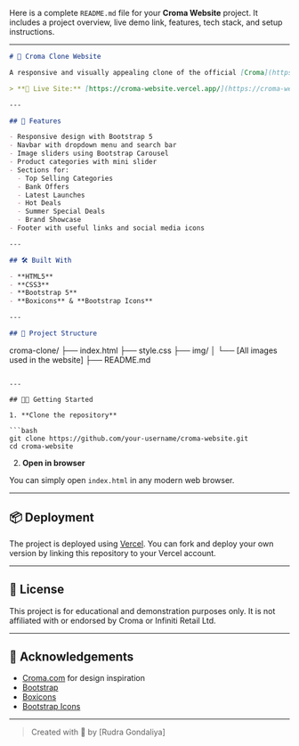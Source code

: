 Here is a complete `README.md` file for your **Croma Website** project. It includes a project overview, live demo link, features, tech stack, and setup instructions.

---

```markdown
# 🛒 Croma Clone Website

A responsive and visually appealing clone of the official [Croma](https://www.croma.com/) website, created using HTML, CSS, and Bootstrap 5. This project aims to replicate the layout, UI elements, and functionality of a modern e-commerce electronics store.

> **🔗 Live Site:** [https://croma-website.vercel.app/](https://croma-website.vercel.app/)

---

## 🚀 Features

- Responsive design with Bootstrap 5
- Navbar with dropdown menu and search bar
- Image sliders using Bootstrap Carousel
- Product categories with mini slider
- Sections for:
  - Top Selling Categories
  - Bank Offers
  - Latest Launches
  - Hot Deals
  - Summer Special Deals
  - Brand Showcase
- Footer with useful links and social media icons

---

## 🛠️ Built With

- **HTML5**
- **CSS3**
- **Bootstrap 5**
- **Boxicons** & **Bootstrap Icons**

---

## 📁 Project Structure

```

croma-clone/
├── index.html
├── style.css
├── img/
│   └── \[All images used in the website]
├── README.md

````

---

## 🧑‍💻 Getting Started

1. **Clone the repository**

```bash
git clone https://github.com/your-username/croma-website.git
cd croma-website
````

2. **Open in browser**

You can simply open `index.html` in any modern web browser.

---

## 📦 Deployment

The project is deployed using [Vercel](https://vercel.com/). You can fork and deploy your own version by linking this repository to your Vercel account.

---

## 📄 License

This project is for educational and demonstration purposes only. It is not affiliated with or endorsed by Croma or Infiniti Retail Ltd.

---

## 🙌 Acknowledgements

* [Croma.com](https://www.croma.com/) for design inspiration
* [Bootstrap](https://getbootstrap.com/)
* [Boxicons](https://boxicons.com/)
* [Bootstrap Icons](https://icons.getbootstrap.com/)

---

> Created with 💚 by \[Rudra Gondaliya]




